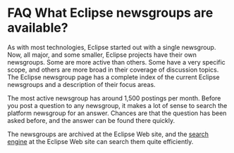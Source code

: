 FAQ What Eclipse newsgroups are available?
==========================================

As with most technologies, Eclipse started out with a single newsgroup. Now, all major, and some smaller, Eclipse projects have their own newsgroups. Some are more active than others. Some have a very specific scope, and others are more broad in their coverage of discussion topics. The Eclipse newsgroup page has a complete index of the current Eclipse newsgroups and a description of their focus areas.

The most active newsgroup has around 1,500 postings per month. Before you post a question to any newsgroup, it makes a lot of sense to search the platform newsgroup for an answer. Chances are that the question has been asked before, and the answer can be found there quickly.

The newsgroups are archived at the Eclipse Web site, and the [search engine](https://eclipse.org/search/search.cgi) at the Eclipse Web site  can search them quite efficiently.


